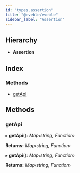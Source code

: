 ```yaml
---
id: "types.assertion"
title: "@eveble/eveble"
sidebar_label: "Assertion"
---
```


## Hierarchy

* **Assertion**

## Index

### Methods

* [getApi](types.assertion.md#getapi)

## Methods

###  getApi

▸ **getApi**(): *Map‹string, Function›*

**Returns:** *Map‹string, Function›*

▸ **getApi**(): *Map‹string, Function›*

**Returns:** *Map‹string, Function›*
